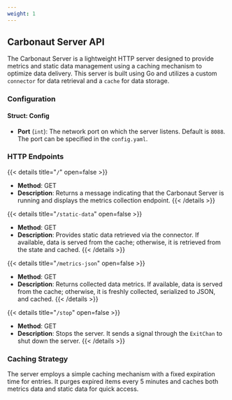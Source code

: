 ```yaml
---
weight: 1
---
```


## **Carbonaut Server API**

<!-- TODO: automatically generate this information (like schema.md) -->

The Carbonaut Server is a lightweight HTTP server designed to provide metrics and static data management using a caching mechanism to optimize data delivery. This server is built using Go and utilizes a custom `connector` for data retrieval and a `cache` for data storage.

### Configuration
#### Struct: Config
- **Port** (`int`): The network port on which the server listens. Default is `8088`. The port can be specified in the `config.yaml`.

### HTTP Endpoints

{{< details title="`/`" open=false >}}
- **Method**: GET
- **Description**: Returns a message indicating that the Carbonaut Server is running and displays the metrics collection endpoint.
{{< /details >}}

{{< details title="`/static-data`" open=false >}}
- **Method**: GET
- **Description**: Provides static data retrieved via the connector. If available, data is served from the cache; otherwise, it is retrieved from the state and cached.
{{< /details >}}

{{< details title="`/metrics-json`" open=false >}}
- **Method**: GET
- **Description**: Returns collected data metrics. If available, data is served from the cache; otherwise, it is freshly collected, serialized to JSON, and cached.
{{< /details >}}

{{< details title="`/stop`" open=false >}}
- **Method**: GET
- **Description**: Stops the server. It sends a signal through the `ExitChan` to shut down the server.
{{< /details >}}

### Caching Strategy
The server employs a simple caching mechanism with a fixed expiration time for entries. It purges expired items every 5 minutes and caches both metrics data and static data for quick access.
